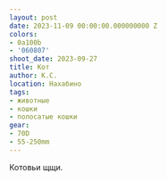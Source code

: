 ```yaml
---
layout: post
date: 2023-11-09 00:00:00.000000000 Z
colors:
- 0a100b
- '060807'
shoot_date: 2023-09-27
title: Кот
author: К.С.
location: Нахабино
tags:
- животные
- кошки
- полосатые кошки
gear:
- 70D
- 55-250mm
---
```

Котовьи щщи.

